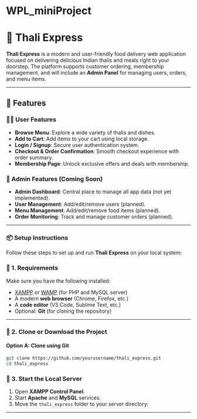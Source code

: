 # WPL_miniProject

# 🍱 Thali Express

**Thali Express** is a modern and user-friendly food delivery web application focused on delivering delicious Indian thalis and meals right to your doorstep. The platform supports customer ordering, membership management, and will include an **Admin Panel** for managing users, orders, and menu items.

---

## 🚀 Features

### 🧑‍🍳 User Features
- **Browse Menu**: Explore a wide variety of thalis and dishes.
- **Add to Cart**: Add items to your cart using local storage.
- **Login / Signup**: Secure user authentication system.
- **Checkout & Order Confirmation**: Smooth checkout experience with order summary.
- **Membership Page**: Unlock exclusive offers and deals with membership.

### 🔐 Admin Features (Coming Soon)
- **Admin Dashboard**: Central place to manage all app data (not yet implemented).
- **User Management**: Add/edit/remove users (planned).
- **Menu Management**: Add/edit/remove food items (planned).
- **Order Monitoring**: Track and manage customer orders (planned).
  
---
### 📦 Setup Instructions

Follow these steps to set up and run **Thali Express** on your local system:


### 🔧 1. Requirements

Make sure you have the following installed:

- [XAMPP](https://www.apachefriends.org/index.html) or [WAMP](https://www.wampserver.com/) (for PHP and MySQL server)
- A modern **web browser** (Chrome, Firefox, etc.)
- A **code editor** (VS Code, Sublime Text, etc.)
- Optional: **Git** (for cloning the repository)

---

### 📁 2. Clone or Download the Project

#### Option A: Clone using Git

```bash
git clone https://github.com/yourusername/thali_express.git
cd thali_express
```
### 🚀 3. Start the Local Server

1. Open **XAMPP Control Panel**.
2. Start **Apache** and **MySQL** services.
3. Move the `thali_express` folder to your server directory:




---

